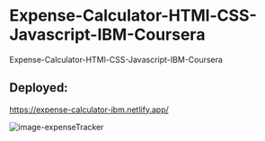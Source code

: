 # Expense-Calculator-HTMl-CSS-Javascript-IBM-Coursera
Expense-Calculator-HTMl-CSS-Javascript-IBM-Coursera

## Deployed: 
https://expense-calculator-ibm.netlify.app/


![image-expenseTracker](https://github.com/user-attachments/assets/32fc5507-df05-4d9d-9f2f-28949cc693c8)
